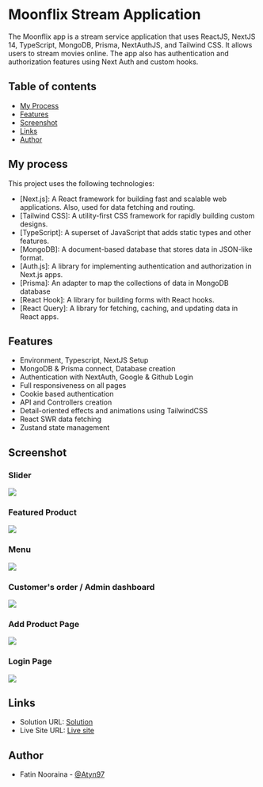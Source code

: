 # Moonflix Stream Application
The Moonflix app is a stream service application that uses ReactJS, NextJS 14, TypeScript, MongoDB, Prisma, NextAuthJS, and Tailwind CSS. It allows users to stream movies online. The app also has authentication and authorization features using Next Auth and custom hooks.

## Table of contents

- [My Process](#my-process)
- [Features](#features)
- [Screenshot](#screenshot)
- [Links](#links)
- [Author](#author)


## My process


This project uses the following technologies:

- [Next.js]: A React framework for building fast and scalable web applications. Also, used for data fetching and routing.
- [Tailwind CSS]: A utility-first CSS framework for rapidly building custom designs.
- [TypeScript]: A superset of JavaScript that adds static types and other features.
- [MongoDB]: A document-based database that stores data in JSON-like format.
- [Auth.js]: A library for implementing authentication and authorization in Next.js apps.
- [Prisma]: An adapter to map the collections of data in MongoDB database
- [React Hook]: A library for building forms with React hooks.
- [React Query]: A library for fetching, caching, and updating data in React apps.

## Features

- Environment, Typescript, NextJS Setup
- MongoDB & Prisma connect, Database creation
- Authentication with NextAuth, Google & Github Login
- Full responsiveness on all pages
- Cookie based authentication
- API and Controllers creation
- Detail-oriented effects and animations using TailwindCSS
- React SWR data fetching
- Zustand state management

## Screenshot

### Slider

![](./Calimero.png)

### Featured Product

![](./Calimero2.png)

### Menu

![](./Calimero5.png)

### Customer's order / Admin dashboard

![](./Calimero6.png)

### Add Product Page

![](./Calimero7.png)

### Login Page

![](./Calimero8.png)

## Links

- Solution URL: [Solution](https://github.com/Atyn97/moonflix)
- Live Site URL: [Live site](https://moonflix-six.vercel.app/)

## Author

- Fatin Nooraina - [@Atyn97](https://github.com/Atyn97)
